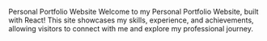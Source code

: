Personal Portfolio Website
Welcome to my Personal Portfolio Website, built with React! This site showcases my skills, experience, and achievements, allowing visitors to connect with me and explore my professional journey.

